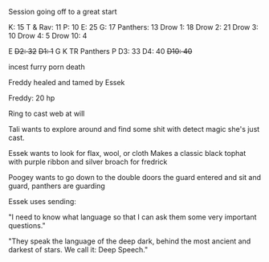 Session going off to a great start

K: 15
T & Rav: 11
P: 10
E: 25
G: 17
Panthers: 13
Drow 1: 18
Drow 2: 21
Drow 3: 10
Drow 4: 5
Drow 10: 4

E
~~D2: 32~~
~~D1: 1~~
G
K
TR
Panthers
P
D3: 33
D4: 40
~~D10: 40~~

incest furry porn death

Freddy healed and tamed by Essek

Freddy: 20 hp

Ring to cast web at will

Tali wants to explore around and find some shit with detect magic she's just cast.

Essek wants to look for flax, wool, or cloth
Makes a classic black tophat with purple ribbon and silver broach for fredrick

Poogey wants to go down to the double doors the guard entered and sit and guard, panthers are guarding

Essek uses sending:

"I need to know what language so that I can ask them some very important questions."



"They speak the language of the deep dark, behind the most ancient and darkest of stars. We call it: Deep Speech."